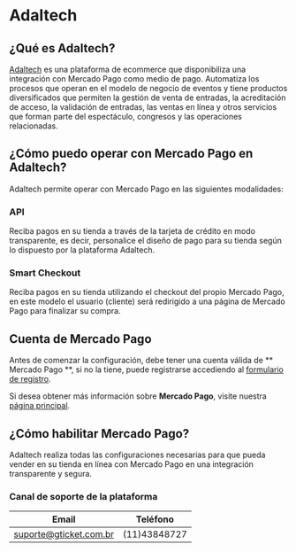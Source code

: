# Adaltech

## ¿Qué es Adaltech?

[Adaltech](http://www.adaltech.com.br/) es una plataforma de ecommerce que disponibiliza una integración con Mercado Pago como medio de pago. Automatiza los procesos que operan en el modelo de negocio de eventos y tiene productos diversificados que permiten la gestión de venta de entradas, la acreditación de acceso, la validación de entradas, las ventas en línea y otros servicios que forman parte del espectáculo, congresos y las operaciones relacionadas.

## ¿Cómo puedo operar con Mercado Pago en Adaltech?

Adaltech permite operar con Mercado Pago en las siguientes modalidades:

### API

Reciba pagos en su tienda a través de la tarjeta de crédito en modo transparente, es decir, personalice el diseño de pago para su tienda según lo dispuesto por la plataforma Adaltech.

### Smart Checkout

Reciba pagos en su tienda utilizando el checkout del propio Mercado Pago, en este modelo el usuario (cliente) será redirigido a una página de Mercado Pago para finalizar su compra.

## Cuenta de Mercado Pago

Antes de comenzar la configuración, debe tener una cuenta válida de ** Mercado Pago **, si no la tiene, puede registrarse accediendo al [formulario de registro](https://www.mercadopago.com.ar/registration-mp?mode=mp).

Si desea obtener más información sobre **Mercado Pago**, visite nuestra [página principal](https://www.mercadopago.com.ar/).

## ¿Cómo habilitar Mercado Pago?

Adaltech realiza todas las configuraciones necesarias para que pueda vender en su tienda en línea con Mercado Pago en una integración transparente y segura.

### Canal de soporte de la plataforma

Email | Teléfono
--|--
suporte@gticket.com.br |(11)43848727
